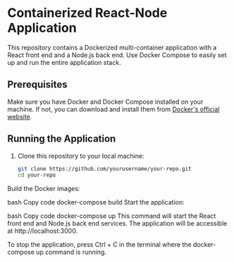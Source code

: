 # Containerized React-Node Application

This repository contains a Dockerized multi-container application with a React front end and a Node.js back end. Use Docker Compose to easily set up and run the entire application stack.

## Prerequisites

Make sure you have Docker and Docker Compose installed on your machine. If not, you can download and install them from [Docker's official website](https://www.docker.com/get-started).

## Running the Application

1. Clone this repository to your local machine:

   ```bash
   git clone https://github.com/yourusername/your-repo.git
   cd your-repo
Build the Docker images:

bash
Copy code
docker-compose build
Start the application:

bash
Copy code
docker-compose up
This command will start the React front end and Node.js back end services. The application will be accessible at http://localhost:3000.

To stop the application, press Ctrl + C in the terminal where the docker-compose up command is running.
